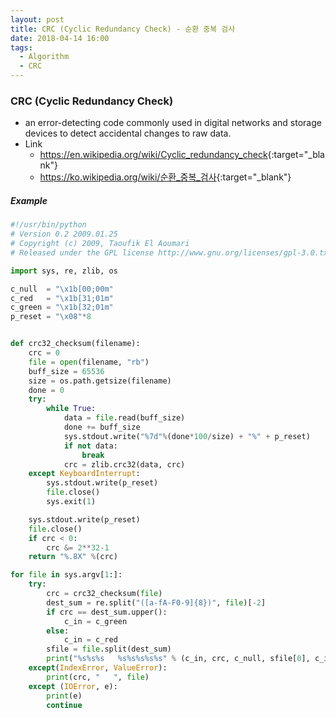 ```yaml
---
layout: post
title: CRC (Cyclic Redundancy Check) - 순환 중복 검사
date: 2018-04-14 16:00
tags:
  - Algorithm
  - CRC
---
```



### CRC (Cyclic Redundancy Check) ###
- an error-detecting code commonly used in digital networks and storage devices to detect accidental changes to raw data. 
- Link
     - <https://en.wikipedia.org/wiki/Cyclic_redundancy_check>{:target="_blank"}
     - <https://ko.wikipedia.org/wiki/순환_중복_검사>{:target="_blank"}


##### Example #####

```python
#!/usr/bin/python
# Version 0.2 2009.01.25
# Copyright (c) 2009, Taoufik El Aoumari
# Released under the GPL license http://www.gnu.org/licenses/gpl-3.0.txt

import sys, re, zlib, os

c_null  = "\x1b[00;00m"
c_red   = "\x1b[31;01m"
c_green = "\x1b[32;01m"
p_reset = "\x08"*8


def crc32_checksum(filename):
    crc = 0
    file = open(filename, "rb")
    buff_size = 65536
    size = os.path.getsize(filename)
    done = 0
    try:
        while True:
            data = file.read(buff_size)
            done += buff_size
            sys.stdout.write("%7d"%(done*100/size) + "%" + p_reset)
            if not data:
                break
            crc = zlib.crc32(data, crc)
    except KeyboardInterrupt:
        sys.stdout.write(p_reset)
        file.close()
        sys.exit(1)

    sys.stdout.write(p_reset)
    file.close()
    if crc < 0:
        crc &= 2**32-1
    return "%.8X" %(crc)

for file in sys.argv[1:]:
    try:
        crc = crc32_checksum(file)
        dest_sum = re.split("([a-fA-F0-9]{8})", file)[-2]
        if crc == dest_sum.upper():
            c_in = c_green
        else:
            c_in = c_red
        sfile = file.split(dest_sum)
        print("%s%s%s   %s%s%s%s%s" % (c_in, crc, c_null, sfile[0], c_in, dest_sum, c_null, sfile[1]))
    except(IndexError, ValueError):
        print(crc, "   ", file)
    except (IOError, e):
        print(e)
        continue
```
